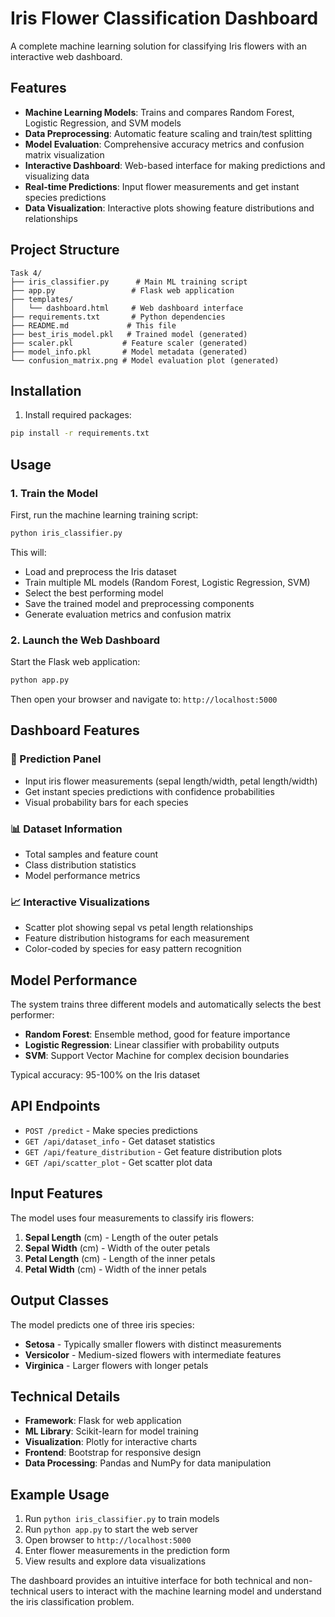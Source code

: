 # Iris Flower Classification Dashboard

A complete machine learning solution for classifying Iris flowers with an interactive web dashboard.

## Features

- **Machine Learning Models**: Trains and compares Random Forest, Logistic Regression, and SVM models
- **Data Preprocessing**: Automatic feature scaling and train/test splitting
- **Model Evaluation**: Comprehensive accuracy metrics and confusion matrix visualization
- **Interactive Dashboard**: Web-based interface for making predictions and visualizing data
- **Real-time Predictions**: Input flower measurements and get instant species predictions
- **Data Visualization**: Interactive plots showing feature distributions and relationships

## Project Structure

```
Task 4/
├── iris_classifier.py      # Main ML training script
├── app.py                 # Flask web application
├── templates/
│   └── dashboard.html     # Web dashboard interface
├── requirements.txt       # Python dependencies
├── README.md             # This file
├── best_iris_model.pkl   # Trained model (generated)
├── scaler.pkl           # Feature scaler (generated)
├── model_info.pkl       # Model metadata (generated)
└── confusion_matrix.png # Model evaluation plot (generated)
```

## Installation

1. Install required packages:
```bash
pip install -r requirements.txt
```

## Usage

### 1. Train the Model

First, run the machine learning training script:

```bash
python iris_classifier.py
```

This will:
- Load and preprocess the Iris dataset
- Train multiple ML models (Random Forest, Logistic Regression, SVM)
- Select the best performing model
- Save the trained model and preprocessing components
- Generate evaluation metrics and confusion matrix

### 2. Launch the Web Dashboard

Start the Flask web application:

```bash
python app.py
```

Then open your browser and navigate to: `http://localhost:5000`

## Dashboard Features

### 🔮 Prediction Panel
- Input iris flower measurements (sepal length/width, petal length/width)
- Get instant species predictions with confidence probabilities
- Visual probability bars for each species

### 📊 Dataset Information
- Total samples and feature count
- Class distribution statistics
- Model performance metrics

### 📈 Interactive Visualizations
- Scatter plot showing sepal vs petal length relationships
- Feature distribution histograms for each measurement
- Color-coded by species for easy pattern recognition

## Model Performance

The system trains three different models and automatically selects the best performer:

- **Random Forest**: Ensemble method, good for feature importance
- **Logistic Regression**: Linear classifier with probability outputs
- **SVM**: Support Vector Machine for complex decision boundaries

Typical accuracy: 95-100% on the Iris dataset

## API Endpoints

- `POST /predict` - Make species predictions
- `GET /api/dataset_info` - Get dataset statistics
- `GET /api/feature_distribution` - Get feature distribution plots
- `GET /api/scatter_plot` - Get scatter plot data

## Input Features

The model uses four measurements to classify iris flowers:

1. **Sepal Length** (cm) - Length of the outer petals
2. **Sepal Width** (cm) - Width of the outer petals  
3. **Petal Length** (cm) - Length of the inner petals
4. **Petal Width** (cm) - Width of the inner petals

## Output Classes

The model predicts one of three iris species:

- **Setosa** - Typically smaller flowers with distinct measurements
- **Versicolor** - Medium-sized flowers with intermediate features
- **Virginica** - Larger flowers with longer petals

## Technical Details

- **Framework**: Flask for web application
- **ML Library**: Scikit-learn for model training
- **Visualization**: Plotly for interactive charts
- **Frontend**: Bootstrap for responsive design
- **Data Processing**: Pandas and NumPy for data manipulation

## Example Usage

1. Run `python iris_classifier.py` to train models
2. Run `python app.py` to start the web server
3. Open browser to `http://localhost:5000`
4. Enter flower measurements in the prediction form
5. View results and explore data visualizations

The dashboard provides an intuitive interface for both technical and non-technical users to interact with the machine learning model and understand the iris classification problem.